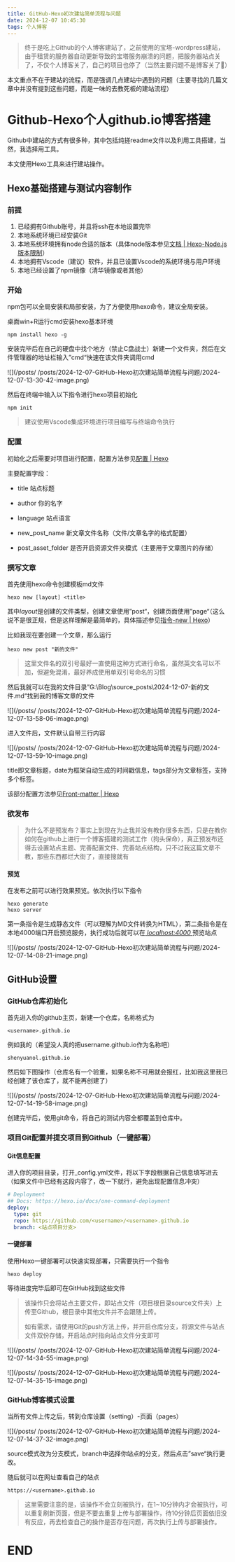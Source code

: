 ```yaml
---
title: GitHub-Hexo初次建站简单流程与问题
date: 2024-12-07 10:45:30
tags: 个人博客
---
```


> 终于是吃上Github的个人博客建站了，之前使用的宝塔-wordpress建站，由于租赁的服务器自动更新导致的宝塔服务崩溃的问题，把服务器站点关了，不仅个人博客关了，自己的项目也停了（当然主要问题不是博客关了🥵）

本文重点不在于建站的流程，而是强调几点建站中遇到的问题（主要寻找的几篇文章中并没有提到这些问题，而是一味的去教死板的建站流程）

# Github-Hexo个人github.io博客搭建

Github中建站的方式有很多种，其中包括纯搓readme文件以及利用工具搭建，当然，我选择用工具。

本文使用Hexo工具来进行建站操作。

## Hexo基础搭建与测试内容制作

### 前提

1. 已经拥有Github账号，并且将ssh在本地设置完毕
2. 本地系统环境已经安装Git
3. 本地系统环境拥有node合适的版本（具体node版本参见[文档 | Hexo-Node.js版本限制](https://hexo.io/zh-cn/docs/#Node-js-%E7%89%88%E6%9C%AC%E9%99%90%E5%88%B6)）
4. 本地拥有Vscode（建议）软件，并且已设置Vscode的系统环境与用户环境
5. 本地已经设置了npm镜像（清华镜像或者其他）

### 开始

npm包可以全局安装和局部安装，为了方便使用hexo命令，建议全局安装。

桌面win+R运行cmd安装hexo基本环境

```
npm install hexo -g
```

安装完毕后在自己的硬盘中找个地方（禁止C盘战士）新建一个文件夹，然后在文件管理器的地址栏输入”cmd“快速在该文件夹调用cmd

![](/posts/ /posts/2024-12-07-GitHub-Hexo初次建站简单流程与问题/2024-12-07-13-30-42-image.png)

然后在终端中输入以下指令进行hexo项目初始化

```
npm init
```

> 建议使用Vscode集成环境进行项目编写与终端命令执行

### 配置

初始化之后需要对项目进行配置，配置方法参见[配置 | Hexo](https://hexo.io/zh-cn/docs/configuration)

主要配置字段：

- title 站点标题

- author 你的名字

- language 站点语言

- new_post_name 新文章文件名称（文件/文章名字的格式配置）

- post_asset_folder 是否开启资源文件夹模式（主要用于文章图片的存储）

### 撰写文章

首先使用hexo命令创建模板md文件

```
hexo new [layout] <title>
```

其中*layout*是创建的文件类型，创建文章使用”post“，创建页面使用”page“（这么说不是很正规，但是这样理解是最简单的，具体描述参见[指令-new | Hexo](https://hexo.io/zh-cn/docs/commands#new)）

比如我现在要创建一个文章，那么运行

```
hexo new post "新的文件"
```

> 这里文件名的双引号最好一直使用这种方式进行命名，虽然英文名可以不加，但避免混淆，最好养成使用单双引号命名的习惯

然后我就可以在我的文件目录”G:\Blog\source\_posts\2024-12-07-新的文件.md“找到我的博客文章的文件

![](/posts/ /posts/2024-12-07-GitHub-Hexo初次建站简单流程与问题/2024-12-07-13-58-06-image.png)

进入文件后，文件默认自带三行内容

![](/posts/ /posts/2024-12-07-GitHub-Hexo初次建站简单流程与问题/2024-12-07-13-59-10-image.png)

title即文章标题，date为框架自动生成的时间戳信息，tags部分为文章标签，支持多个标签。

该部分配置方法参见[Front-matter | Hexo](https://hexo.io/zh-cn/docs/front-matter)

### 欲发布

> 为什么不是预发布？事实上到现在为止我并没有教你很多东西，只是在教你如何在github上进行一个博客搭建的测试工作（狗头保命），真正预发布还得去设置站点主题、完善配置文件、完善站点结构，只不过我这篇文章不教，那些东西都烂大街了，直接搜就有

#### 预览

在发布之前可以进行效果预览。依次执行以下指令

```
hexo generate
hexo server
```

第一条指令是生成静态文件（可以理解为MD文件转换为HTML），第二条指令是在本地4000端口开启预览服务，执行成功后就可以在<u> *localhost:4000* </u>预览站点

![](/posts/ /posts/2024-12-07-GitHub-Hexo初次建站简单流程与问题/2024-12-07-14-08-21-image.png)

## GitHub设置

### GitHub仓库初始化

首先进入你的github主页，新建一个仓库，名称格式为

```
<username>.github.io
```

例如我的（希望没人真的把username.github.io作为名称吧）

```
shenyuanol.github.io
```

然后如下图操作（仓库名有一个验重，如果名称不可用就会报红，比如我这里我已经创建了该仓库了，就不能再创建了）

![](/posts/ /posts/2024-12-07-GitHub-Hexo初次建站简单流程与问题/2024-12-07-14-19-58-image.png)

创建完毕后，使用git命令，将自己的测试内容全都覆盖到仓库中。

### 项目Git配置并提交项目到Github（一键部署）

#### Git信息配置

进入你的项目目录，打开_config.yml文件，将以下字段根据自己信息填写进去（如果文件中已经有这段内容了，改一下就行，避免出现配置信息冲突）

```yml
# Deployment
## Docs: https://hexo.io/docs/one-command-deployment
deploy:
  type: git
  repo: https://github.com/<username>/<username>.github.io
  branch: <站点项目分支>
```

#### 一键部署

使用Hexo一键部署可以快速实现部署，只需要执行一个指令

```
hexo deploy
```

等待进度完毕后即可在GitHub找到这些文件

> 该操作只会将站点主要文件，即站点文件（项目根目录source文件夹）上传至Github，根目录中其他文件并不会跟随上传。
> 
> 如有需求，请使用Git的push方法上传，并开启仓库分支，将源文件与站点文件双份存储，开启站点时指向站点文件分支即可

![](/posts/ /posts/2024-12-07-GitHub-Hexo初次建站简单流程与问题/2024-12-07-14-34-55-image.png)

![](/posts/ /posts/2024-12-07-GitHub-Hexo初次建站简单流程与问题/2024-12-07-14-35-15-image.png)

### GitHub博客模式设置

当所有文件上传之后，转到仓库设置（setting）-页面（pages）

![](/posts/ /posts/2024-12-07-GitHub-Hexo初次建站简单流程与问题/2024-12-07-14-37-32-image.png)

source模式改为分支模式，branch中选择你站点的分支，然后点击”save“执行更改。

随后就可以在网址查看自己的站点

```
https://<username>.github.io
```

> 这里需要注意的是，该操作不会立刻被执行，在1~10分钟内才会被执行，可以重复刷新页面，但是不要去重复上传与部署操作，待10分钟后页面依旧没有反应，再去检查自己的操作是否存在问题，再次执行上传与部署操作。



# END
